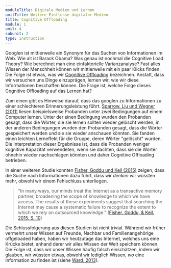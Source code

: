 ```yaml
---
moduleTitle: Digitale Medien und Lernen
unitTitle: Weitere Einflüsse digitaler Medien
title: Cognitive Offloading
module: 1
unit: 4
subunit: 2
type: instruction
---
```


Googlen ist mittlerweile ein Synonym für das Suchen von Informationen im Web. Wie alt ist Barack Obama? Was genau ist nochmal die Cognitive Load Theory? Wie berechnet man eine einfaktorielle Varianzanalyse? Fast alles Wissen der Menschheit können wir mittlerweile mit ein paar Klicks finden. Die Folge ist etwas, was wir [Cognitive Offloading](https://www.sciencedirect.com/science/article/pii/S1364661316300985) bezeichnen. Anstatt, dass wir versuchen uns Dinge einzuprägen, lernen wir, wie wir diese Informationen beschaffen können. Die Frage ist, welche Folge dieses Cognitive Offloading auf das Lernen hat? 

Zum einen gibt es Hinweise darauf, dass das googlen zu Informationen zu einer schlechteren Erinnerungsleistung führt. [Sparrow, Liu und Wegner (2011)](http://science.sciencemag.org/content/333/6043/776) liesen beispielsweise Probanden unter zwei Bedingungen auf einem Computer lernen. Unter der einen Bedingung wurden den Probanden gesagt, dass die Wörter, die sie lernen sollten wieder gelöscht werden, in der anderen Bedingungen wurden den Probanden gesagt, dass die Wörter gespeichert werden und sie sie wieder anschauen könnten. Sie fanden einen leichten Lerneffekt für die Gruppe, deren Wörter "gelöscht" wurden. Die Interpretation dieser Ergebnisse ist, dass die Probanden weniger kognitive Kapazität verwendeten, wenn sie dachten, dass sie die Wörter ohnehin wieder nachschlagen könnten und daher Cognitive Offloading betrieben. 

In einer weiteren Studie konnten [Fisher, Goddu und Keil (2015)](https://psycnet.apa.org/fulltext/2015-13957-001.html) zeigen, dass die Suche nach Informationen dazu führt, dass wir *denken* wir wüssten mehr, obwohl wir einem Fehlschluss unterliegen. 

> "In many ways, our minds treat the Internet as a transactive memory partner, broadening the scope of knowledge to which we have access. The results of these experiments suggest that searching
the Internet may cause a systematic failure to recognize the extent to which we rely on outsourced knowledge." ([Fisher, Goddu, & Keil, 2015, S. 10](https://psycnet.apa.org/fulltext/2015-13957-001.html))

Die Schlussfolgerung aus diesen Studien ist nicht trivial. Während wir früher vermehrt unser Wissen auf Freunde, Nachbar und Familienangehörige offgeloaded haben, haben wir heutzutage das Internet, welches uns eine Krücke bietet, anhand derer wir alles Wissen der Welt speichern können. Die Folge ist, dass wir unser Wissen häufig falsch einschätzen, indem wir glauben, wir wüssten etwas, obwohl wir lediglich Wissen, *wo* eine Information zu finden ist (siehe [Ward, 2013](https://www.tandfonline.com/doi/abs/10.1080/1047840X.2013.850148?journalCode=hpli20)). 

